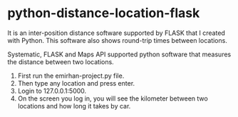 # python-distance-location-flask
It is an inter-position distance software supported by FLASK that I created with Python. This software also shows round-trip times between locations.

Systematic, FLASK and Maps API supported python software that measures the distance between two locations.

1) First run the emirhan-project.py file.
2) Then type any location and press enter.
3) Login to 127.0.0.1:5000.
4) On the screen you log in, you will see the kilometer between two locations and how long it takes by car.
